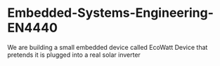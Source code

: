 # Embedded-Systems-Engineering-EN4440
We are building a small embedded device called EcoWatt Device that pretends it is plugged into a real solar inverter
